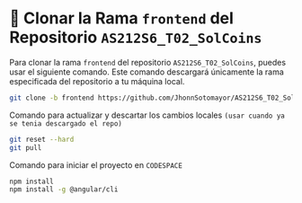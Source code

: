 # 🚀 Clonar la Rama `frontend` del Repositorio `AS212S6_T02_SolCoins`

Para clonar la rama `frontend` del repositorio `AS212S6_T02_SolCoins`, puedes usar el siguiente comando. Este comando descargará únicamente la rama especificada del repositorio a tu máquina local.

```bash
git clone -b frontend https://github.com/JhonnSotomayor/AS212S6_T02_SolCoins
```

Comando para actualizar y descartar los cambios locales `(usar cuando ya se tenia descargado el repo)`
```bash
git reset --hard
git pull
```

Comando para iniciar el proyecto en `CODESPACE`
```bash
npm install
npm install -g @angular/cli

